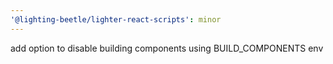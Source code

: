 ```yaml
---
'@lighting-beetle/lighter-react-scripts': minor
---
```


add option to disable building components using BUILD_COMPONENTS env
